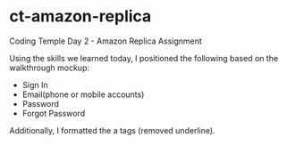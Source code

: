 # ct-amazon-replica
Coding Temple Day 2 - Amazon Replica Assignment

Using the skills we learned today, I positioned the following based on the walkthrough mockup:
- Sign In
- Email(phone or mobile accounts)
- Password
- Forgot Password

Additionally, I formatted the a tags (removed underline).
